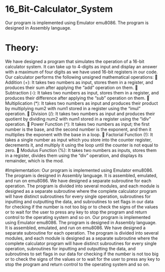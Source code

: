 # 16_Bit-Calculator_System
Our program is implemented using Emulator emu8086. The program is designed in Assembly language.
# Theory:
We have designed a program that simulates the operation of a 16-bit calculator system. It can
take up to 4-digits as input and display an answer with a maximum of four digits as we have
used 16-bit registers in our code. Our calculator performs the following unsigned mathematical
operations:
 Addition (+): It takes two numbers as input, stores them in a register, and produces
their sum after applying the “add” operation on them.
 Subtraction (-): It takes two numbers as input, stores them in a register, and produces
their difference after applying the “sub” operation on them.
 Multiplication (*): It takes two numbers as input and produces their product by
multiplying num2 with num1 stored in a register using the “imul” operation.
 Division (/): It takes two numbers as input and produces their quotient by dividing
num2 with num1 stored in a register using the “idiv” operation.
 Power Function (^): It takes two numbers as input; the first number is the base, and the
second number is the exponent, and then it multiplies the exponent with the base in a
loop.
 Factorial Function (!): It takes a single number as input which you store into the
counter register, decrements it, and multiply it using the loop until the counter is not
equal to zero.
 Modulus Function (%): It takes two numbers as inputs, stores them in a register,
divides them using the “div” operation, and displays its remainder, which is the mod.

#Implementation:
Our program is implemented using Emulator emu8086. The program is designed in Assembly
language. It is assembled, emulated, and run on emu8086. We have designed a separate
subroutine for each operation.
The program is divided into several modules, and each module is designed as a separate
subroutine where the complete calculator program will have distinct subroutines for every
single operation, subroutines for inputting and outputting the data, and subroutines to set flags
in our data for checking if the number is not too big or to check the signs of the values or to
wait for the user to press any key to stop the program and return control to the operating
system and so on.
Our program is implemented using Emulator emu8086. The program is designed in Assembly
language. It is assembled, emulated, and run on emu8086. We have designed a separate
subroutine for each operation.
The program is divided into several modules, and each module is designed as a separate
subroutine where the complete calculator program will have distinct subroutines for every
single operation, subroutines for inputting and outputting the data, and subroutines to set flags
in our data for checking if the number is not too big or to check the signs of the values or to
wait for the user to press any key to stop the program and return control to the operating
system and so on.
